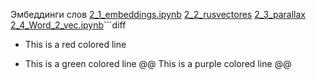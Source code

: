Эмбеддинги слов [2_1_embeddings.ipynb](https://github.com/milaMarkel/NLP2022/blob/main/Week%2002%20-%20Word%20Embeddings/embeddings_sem_ki.ipynb)  [2_2_rusvectores](https://github.com/akutuzov/webvectors/blob/master/preprocessing/rusvectores_tutorial.ipynb) [2_3_parallax](https://github.com/uber-research/parallax) [2_4_Word_2_vec.ipynb](https://github.com/milaMarkel/NLP2022/blob/main/Week%2002%20-%20Word%20Embeddings/Word2Vec_ki.ipynb)```diff
- This is a red colored line
+ This is a green colored line
@@ This is a purple colored line @@
```
